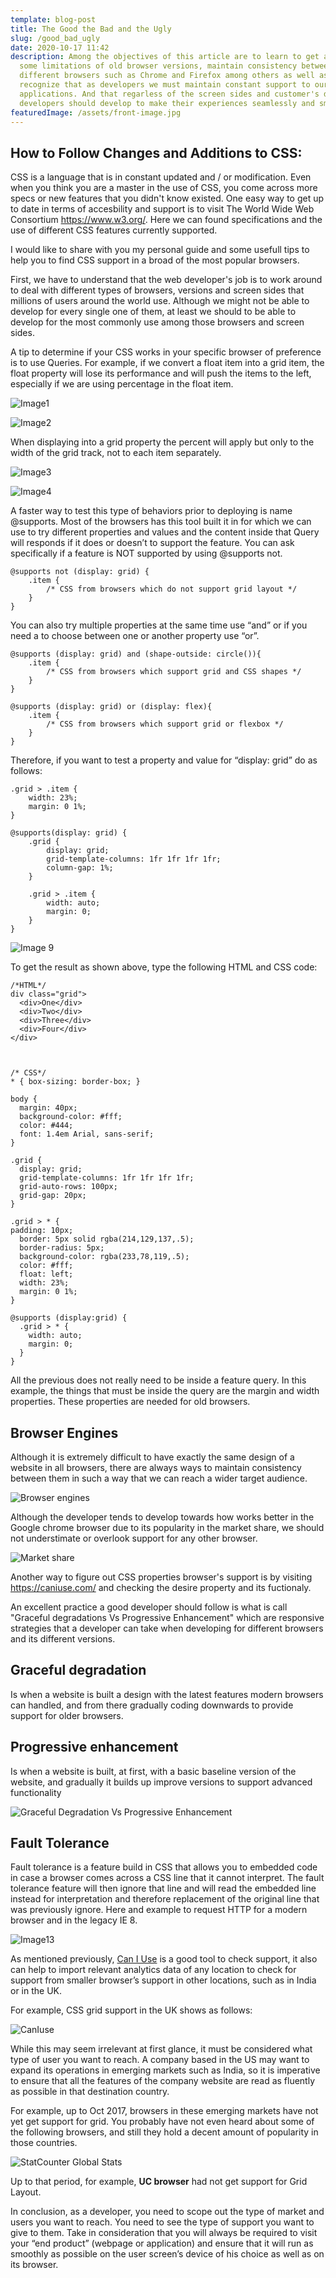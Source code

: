 ```yaml
---
template: blog-post
title: The Good the Bad and the Ugly
slug: /good_bad_ugly
date: 2020-10-17 11:42
description: Among the objectives of this article are to learn to get around
  some limitations of old browser versions, maintain consistency between
  different browsers such as Chrome and Firefox among others as well as
  recognize that as developers we must maintain constant support to our
  applications. And that regarless of the screen sides and customer's devices,
  developers should develop to make their experiences seamlessly and smooth.
featuredImage: /assets/front-image.jpg
---
```

**<h2>How to Follow Changes and Additions to CSS:</h2>**

CSS is a language that is in constant updated and / or modification. Even when you think you are a master in the use of CSS, you come across more specs or new features that you didn't know existed. One easy way to get up to date in terms of accesbility and support is to visit The World Wide Web Consortium <https://www.w3.org/>. Here we can found specifications and the use of different CSS features currently supported.

I would like to share with you my personal guide and some usefull tips to help you to find CSS support in a broad of the most popular browsers. 

First, we have to understand that the web developer's job is to work around to deal with different types of browsers, versions and screen sides that millions of users around the world use. Although we might not be able to develop for every single one of them, at least we should to be able to develop for the most commonly use among those browsers and screen sides.

A tip to determine if your CSS works in your specific browser of preference is to use Queries. For example, if we convert a float item into a grid item, the float property will lose its performance and will push the items to the left, especially if we are using percentage in the float item.

![Image1](/assets/image1.jpg)

![Image2](/assets/image2.jpg "Using floats we can create a four column layout, widths and margins need to be set in %")

When displaying into a grid property the percent will apply but only to the width of the grid track, not to each item separately.

<!--EndFragment-->

![Image3](/assets/image3.jpg)

![Image4](/assets/image4.jpg)

A faster way to test this type of behaviors prior to deploying is name @supports. Most of the browsers has this tool built it in for which we can use to try different properties and values and the content inside that Query will responds if it does or doesn’t to support the feature. You can ask specifically if a feature is NOT supported by using @supports not.

```
@supports not (display: grid) {
    .item {
        /* CSS from browsers which do not support grid layout */
    }
}
```

You can also try multiple properties at the same time use “and” or if you need a to choose between one or another property use “or”.

<!--EndFragment-->

```
@supports (display: grid) and (shape-outside: circle()){
    .item {
        /* CSS from browsers which support grid and CSS shapes */
    }
}
```

```
@supports (display: grid) or (display: flex){
    .item {
        /* CSS from browsers which support grid or flexbox */
    }
}
```



Therefore, if you want to test a property and value for “display: grid” do as follows:

<!--EndFragment-->

```
.grid > .item {
    width: 23%;
    margin: 0 1%;
}

@supports(display: grid) {
    .grid {
        display: grid;
        grid-template-columns: 1fr 1fr 1fr 1fr;
        column-gap: 1%;
    }

    .grid > .item {
        width: auto;
        margin: 0;
    }
}
```

![Image 9](/assets/image9.jpg)

To get the result as shown above, type the following HTML and CSS code:

```
/*HTML*/
div class="grid">
  <div>One</div>
  <div>Two</div>
  <div>Three</div>
  <div>Four</div>
</div>



/* CSS*/
* { box-sizing: border-box; }

body {
  margin: 40px;
  background-color: #fff;
  color: #444;
  font: 1.4em Arial, sans-serif;
}

.grid {
  display: grid;
  grid-template-columns: 1fr 1fr 1fr 1fr;
  grid-auto-rows: 100px;
  grid-gap: 20px;
}

.grid > * {
padding: 10px;
  border: 5px solid rgba(214,129,137,.5);
  border-radius: 5px;
  background-color: rgba(233,78,119,.5);
  color: #fff;
  float: left;  
  width: 23%;
  margin: 0 1%;
}

@supports (display:grid) {
  .grid > * {
    width: auto;
    margin: 0;
  }
}
```



All the previous does not really need to be inside a feature query. In this example, the things that must be inside the query are the margin and width properties. These properties are needed for old browsers.

**<h2>Browser Engines</h2>**

Although it is extremely difficult to have exactly the same design of a website in all browsers, there are always ways to maintain consistency between them in such a way that we can reach a wider target audience.

<!--EndFragment-->

![Browser engines](/assets/image10.jpg "Popular browsers and its engines.")



Although the developer tends to develop towards how works better in the Google chrome browser due to its popularity in the market share, we should not understimate or overlook support for any other browser.

![Market share](/assets/image11.jpg "Market Share")

Another way to figure out  CSS properties browser's support is by visiting <https://caniuse.com/> and checking the desire property and its fuctionaly.

An excellent practice a good developer should follow is what is call "Graceful degradations Vs Progressive Enhancement" which are responsive strategies that a developer can take when developing for different browsers and its different versions.

**<h2>Graceful degradation</h2>** 

Is when a website is built a design with the latest features modern browsers can handled, and from there gradually coding downwards to provide support for older browsers.

**<h2>Progressive enhancement</h2>**

Is when a website is built, at first, with a basic baseline version of the website, and gradually it builds up improve versions to support advanced functionality

<!--EndFragment-->

![Graceful Degradation Vs Progressive Enhancement](/assets/image12.jpg "Resposive Strategies")

**<h2>Fault Tolerance</h2>**

Fault tolerance is a feature build in CSS that allows you to embedded code in case a browser comes across a CSS line that it cannot interpret. The fault tolerance feature will then ignore that line and will read the embedded line instead for interpretation and therefore replacement of the original line that was previously ignore. Here and example to request HTTP for a modern browser and in the legacy IE 8.

![Image13](/assets/image13.jpg "Fault Torelance")

<!--StartFragment-->

As mentioned previously, [Can I Use](https://caniuse.com/) is a good tool to check support, it also can help to import relevant analytics data of any location to check for support from smaller browser’s support in other locations, such as in India or in the UK.

For example, CSS grid support in the UK shows as follows:

![CanIuse](/assets/image14.jpg "CSS grid support")

While this may seem irrelevant at first glance, it must be considered what type of user you want to reach. A company based in the US may want to expand its operations in emerging markets such as India, so it is imperative to ensure that all the features of the company website are read as fluently as possible in that destination country.

For example, up to Oct 2017, browsers in these emerging markets have not yet get support for grid. You probably have not even heard about some of the following browsers, and still they hold a decent amount of popularity in those countries.

![StatCounter Global Stats](/assets/image15.jpg "StatCounter Global Stats")

Up to that period, for example, **UC browser** had not get support for Grid Layout.

In conclusion, as a developer, you need to scope out the type of market and users you want to reach. You need to see the type of support you want to give to them. Take in consideration that you will always be required to visit your “end product” (webpage or application) and ensure that it will run as smoothly as possible on the user screen’s device of his choice as well as on its browser.

<!--EndFragment-->